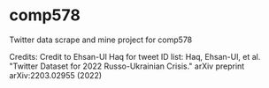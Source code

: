 # comp578
Twitter data scrape and mine project for comp578


Credits:
Credit to  Ehsan-Ul Haq for tweet ID list:
Haq, Ehsan-Ul, et al. "Twitter Dataset for 2022 Russo-Ukrainian Crisis." arXiv preprint arXiv:2203.02955 (2022)
